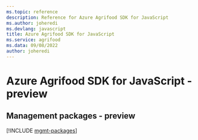 ```yaml
---
ms.topic: reference
description: Reference for Azure Agrifood SDK for JavaScript
ms.author: joheredi
ms.devlang: javascript
title: Azure Agrifood SDK for JavaScript
ms.service: agrifood
ms.data: 09/08/2022
author: joheredi
---
```

# Azure Agrifood SDK for JavaScript - preview

## Management packages - preview
[!INCLUDE [mgmt-packages](agrifood-mgmt-index.md)]